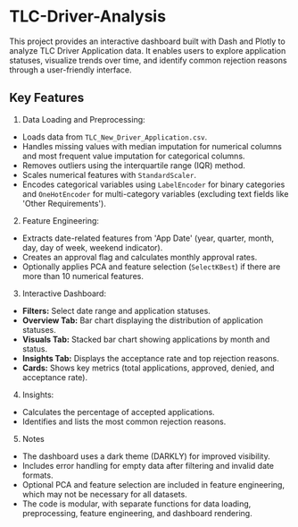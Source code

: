 # TLC-Driver-Analysis

This project provides an interactive dashboard built with Dash and Plotly to analyze TLC Driver Application data. It enables users to explore application statuses, visualize trends over time, and identify common rejection reasons through a user-friendly interface.

## Key Features ##

1. Data Loading and Preprocessing:
- Loads data from `TLC_New_Driver_Application.csv`.
- Handles missing values with median imputation for numerical columns and most frequent value imputation for categorical columns.
- Removes outliers using the interquartile range (IQR) method.
- Scales numerical features with `StandardScaler`.
- Encodes categorical variables using `LabelEncoder` for binary categories and `OneHotEncoder` for multi-category variables (excluding text fields like 'Other Requirements').

2. Feature Engineering:
- Extracts date-related features from 'App Date' (year, quarter, month, day, day of week, weekend indicator).
- Creates an approval flag and calculates monthly approval rates.
- Optionally applies PCA and feature selection (`SelectKBest`) if there are more than 10 numerical features.

3. Interactive Dashboard:
- **Filters:** Select date range and application statuses.
- **Overview Tab:** Bar chart displaying the distribution of application statuses.
- **Visuals Tab:** Stacked bar chart showing applications by month and status.
- **Insights Tab:** Displays the acceptance rate and top rejection reasons.
- **Cards:** Shows key metrics (total applications, approved, denied, and acceptance rate).

4. Insights:
- Calculates the percentage of accepted applications.
- Identifies and lists the most common rejection reasons.

5. Notes
- The dashboard uses a dark theme (DARKLY) for improved visibility.
- Includes error handling for empty data after filtering and invalid date formats.
- Optional PCA and feature selection are included in feature engineering, which may not be necessary for all datasets.
- The code is modular, with separate functions for data loading, preprocessing, feature engineering, and dashboard rendering.
